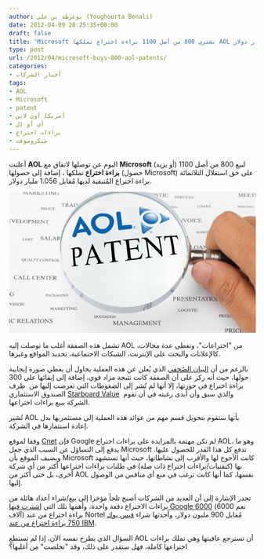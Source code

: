 ```yaml
---
author: يوغرطة بن علي (Youghourta Benali)
date: 2012-04-09 20:25:35+00:00
draft: false
title: 'Microsoft تشتري 800 من أصل 1100 براءة اختراع تملكها AOL مقابل مليار دولار  '
type: post
url: /2012/04/microsoft-buys-800-aol-patents/
categories:
- أخبار الشركات
tags:
- AOL
- Microsoft
- patent
- أمريكا أون لاين
- أي أو إل
- براءات اختراع
- ميكروسوفت
---
```


أعلنت **AOL** اليوم عن توصلها لاتفاق مع **Microsoft** لبيع 800 من أصل 1100 (أو يزيد) **براءة اختراع** تملكها ، إضافة إلى حصولها (حصول Microsoft) على حق استغلال الثلاثمائة براءة اختراع المُتبقية لديها مُقابل 1.056 مليار دولار.




[![Microsoft تشتري 800 من أصل 1100 براءة اختراع تملكها AOL مقابل مليار دولار](aol-patents.png)
](aol-patents.png)




تشمل هذه الصفقة أغلب ما توصلت إليه AOL من "اختراعات"، وتغطي عدة مجالات، كالإعلانات والبحث على الإنترنت، الشبكات الاجتماعية، تحديد المواقع وغيرها.




بالرغم من أن [البيان الصُحفي](http://corp.aol.com/2012/04/09/aol-and-microsoft-announce-1-056-billion-patent-deal/) الذي يُعلن عن هذه العملية يحاول أن يعطي صورة إيجابية حولها، حيث أنه ركز على أن الصفقة كانت نتيجة مزاد قوي، إضافة إلى إبقائها على 300 براءة اختراع في حوزتها، إلا أنها لم تُشر إلى الضغوطات التي تعرضت إليها من  طرف الصندوق الاستثماري [Starboard Value](http://www.businessweek.com/news/2011-12-22/aol-should-take-immediate-action-investor-starboard-says.html)  والذي سبق وأن أبدى رغبته في أن تقوم الشركة ببيع براءات اختراعها.




تُشير AOL بأنها ستقوم بتحويل قسم مهم من عوائد هذه العملية إلى مستثمريها بدل إعادة استثمارها في الشركة.




وفقا لموقع [Cnet](http://news.cnet.com/8301-10805_3-57411434-75/why-microsoft-spent-$1-billion-on-aols-patents/) فإن Google لم تكن مهتمة بالمزايدة على براءات اختراع AOL، وهو ما يدفع إلى التساؤل عن السبب الذي جعل Microsoft تدفع كل هذا القدر للحصول عليها. ويضيف الموقع بأن Microsoft كانت الأحوج لها والأقرب إلى نشاطاتها، حيث أنها تستشهد بها (كتقنيات/براءات اختراع ذات صلة) في طلبات براءات اختراعها أكثر من أي شركة أخرى، بل حتى أكثر من AOL نفسها، كما أنها كانت ترغب في منع أي منافس من الوصول إليها.




تجدر الإشارة إلى أن العديد من الشركات أصبح تلجأ مؤخرا إلى بيع/شراء أعداد هائلة من براءات الاختراع دفعة واحدة، وأهمها تلك التي [اشترت فيها Google 6000](https://www.it-scoop.com/2011/04/google-6000-patents-900-millions/) (نعم 6000 آلاف) براءة اختراع من عند Nortel مُقابل 900 مليون دولار، وأحدثها شراء [فيس بوك 750 براءة اختراع من عند IBM](https://www.it-scoop.com/2012/03/facebook-buys-750-ibm-patents/).




السؤال الذي يطرح نفسه الآن، إذا لم تستطع AOL أن تسترجع عافيتها وهي تملك براءات اختراعها كاملة، فهل ستقدر على ذلك، وقد "تخلصت" من أغلبها؟
